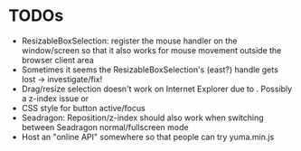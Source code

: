 # TODOs

* ResizableBoxSelection: register the mouse handler on the window/screen so that it also
  works for mouse movement outside the browser client area
* Sometimes it seems the ResizableBoxSelection's (east?) handle gets lost -> investigate/fix!
* Drag/resize selection doesn't work on Internet Explorer due to . Possibly a z-index issue or
* CSS style for button active/focus
* Seadragon: Reposition/z-index should also work when switching between 
  Seadragon normal/fullscreen mode
* Host an "online API" somewhere so that people can try yuma.min.js
